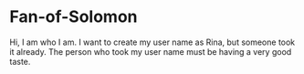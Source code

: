 # Fan-of-Solomon
Hi, I am who I am.
I want to create my user name as Rina, but someone took it already.
The person who took my user name must be having a very good taste.
